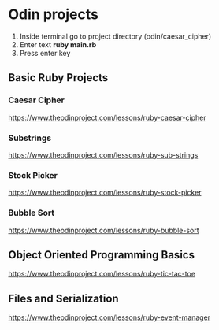 # Odin projects

1. Inside terminal go to project directory (odin/caesar_cipher)
2. Enter text **ruby main.rb**
3. Press enter key

## Basic Ruby Projects
### Caesar Cipher
https://www.theodinproject.com/lessons/ruby-caesar-cipher
### Substrings
https://www.theodinproject.com/lessons/ruby-sub-strings
### Stock Picker
https://www.theodinproject.com/lessons/ruby-stock-picker
### Bubble Sort
https://www.theodinproject.com/lessons/ruby-bubble-sort

## Object Oriented Programming Basics
https://www.theodinproject.com/lessons/ruby-tic-tac-toe

## Files and Serialization
https://www.theodinproject.com/lessons/ruby-event-manager